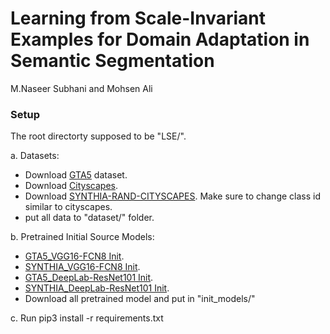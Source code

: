# Learning from Scale-Invariant Examples for Domain Adaptation in Semantic Segmentation
M.Naseer Subhani and Mohsen Ali


### Setup
The root directorty supposed to be "LSE/".

a. Datasets:
 - Download [GTA5](https://download.visinf.tu-darmstadt.de/data/from_games/) dataset.
 - Download [Cityscapes](https://www.cityscapes-dataset.com/).
 - Download [SYNTHIA-RAND-CITYSCAPES](http://synthia-dataset.net/download/808/). Make sure to change class id similar to cityscapes.
 - put all data to "dataset/" folder.
 
b. Pretrained Initial Source Models:
 - [GTA5_VGG16-FCN8 Init](https://drive.google.com/file/d/1OyUFtf5JHOxwYwU7vprp_GzvLDiEZ1-k/view?usp=sharing).
 - [SYNTHIA_VGG16-FCN8 Init](https://drive.google.com/file/d/1ARcOirzLeC3hWlFejzKECzAd1GNp-jnS/view?usp=sharing).
 - [GTA5_DeepLab-ResNet101 Init](https://drive.google.com/file/d/1pbuQi2PyE3oVVhsgbNOtabHE3QFzSkmL/view?usp=sharing).
 - [SYNTHIA_DeepLab-ResNet101 Init](https://drive.google.com/file/d/1xk3C42XAt7LZuZ6kQNgnTrDeuv9QeW2A/view?usp=sharing).
 - Download all pretrained model and put in "init_models/"
 
c. Run pip3 install -r requirements.txt
 
 
   
